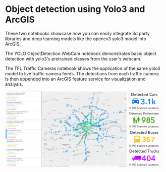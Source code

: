 # Object detection using Yolo3 and ArcGIS

These two notebooks showcase how you can easily integrate 3d party libraries and deep learning models like the opencv3 yolo3 model into ArcGIS.

The YOLO ObjectDetection WebCam notebook demonstrates basic object detection with yolo3's pretrained classes from the user's webcam.

The TFL Traffic Cameras notebook shows the application of the same yolo3 model to live traffic camera feeds. The detections from each traffic camera is then appended into an ArcGIS feature service for visualization and analysis.

![alt text](https://github.com/phornstein/ArcGIS-Notebooks-Samples/blob/main/(Analysis)%20Traffic%20Camera%20Detection%20with%20YOLO/dashboard1.png?raw=true)
